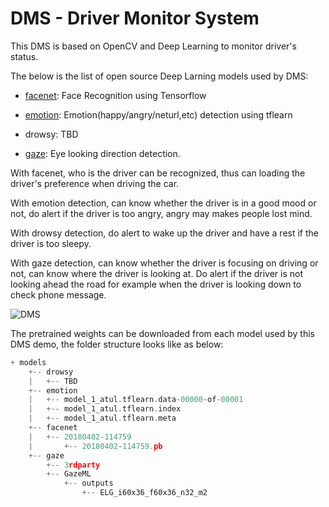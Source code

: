 # DMS - Driver Monitor System

This DMS is based on OpenCV and Deep Learning to monitor driver's status.

The below is the list of open source Deep Larning models used by DMS:

* [facenet](https://github.com/davidsandberg/facenet): Face Recognition using Tensorflow

* [emotion](https://github.com/atulapra/Emotion-detection): Emotion(happy/angry/neturl,etc) detection using tflearn

* drowsy: TBD

* [gaze](https://github.com/swook/GazeML): Eye looking direction detection.

With facenet, who is the driver can be recognized, thus can loading the driver's preference when driving the car.

With emotion detection, can know whether the driver is in a good mood or not, do alert if the driver is too angry, angry may makes people lost mind.

With drowsy detection, do alert to wake up the driver and have a rest if the driver is too sleepy.

With gaze detection, can know whether the driver is focusing on driving or not, can know where the driver is looking at. Do alert if the driver is not looking ahead the road for example when the driver is looking down to check phone message.

![DMS](doc/demo.gif)

The pretrained weights can be downloaded from each model used by this DMS demo, the folder structure looks like as below:

```c
+ models
    +-- drowsy
    |   +-- TBD
    +-- emotion
    |   +-- model_1_atul.tflearn.data-00000-of-00001
    |   +-- model_1_atul.tflearn.index
    |   +-- model_1_atul.tflearn.meta
    +-- facenet
    |   +-- 20180402-114759
    |       +-- 20180402-114759.pb
    +-- gaze
        +-- 3rdparty
        +-- GazeML
            +-- outputs
                +-- ELG_i60x36_f60x36_n32_m2
```
